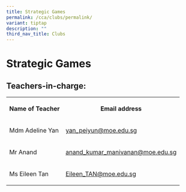```yaml
---
title: Strategic Games
permalink: /cca/clubs/permalink/
variant: tiptap
description: ""
third_nav_title: Clubs
---
```

<h1><strong>Strategic Games</strong></h1>
<h2>Teachers-in-charge:</h2>
<table style="minWidth: 50px">
<colgroup>
<col>
<col>
</colgroup>
<tbody>
<tr>
<th rowspan="1" colspan="1">
<p>Name of Teacher</p>
</th>
<th rowspan="1" colspan="1">
<p>Email address</p>
</th>
</tr>
<tr>
<td rowspan="1" colspan="1">
<p>Mdm Adeline Yan</p>
</td>
<td rowspan="1" colspan="1">
<p><a href="mailto:yan_peiyun@moe.edu.sg" rel="noopener noreferrer nofollow" target="_blank">yan_peiyun@moe.edu.sg</a>
</p>
</td>
</tr>
<tr>
<td rowspan="1" colspan="1">
<p>Mr Anand</p>
</td>
<td rowspan="1" colspan="1">
<p><a href="mailto:anand_kumar_manivanan@moe.edu.sg" rel="noopener noreferrer nofollow" target="_blank">anand_kumar_manivanan@moe.edu.sg</a>
</p>
</td>
</tr>
<tr>
<td rowspan="1" colspan="1">
<p>Ms Eileen Tan</p>
</td>
<td rowspan="1" colspan="1">
<p><a href="mailto:Eileen_TAN@moe.edu.sg" rel="noopener nofollow" target="_blank">Eileen_TAN@moe.edu.sg</a>
</p>
</td>
</tr>
</tbody>
</table>
<p></p>